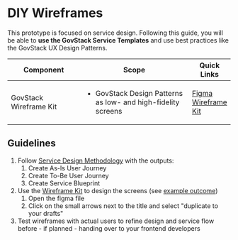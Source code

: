 # DIY Wireframes

This prototype is focused on service design. Following this guide, you will be able to **use the GovStack Service Templates** and use best practices like the GovStack UX Design Patterns.

<table><thead><tr><th width="199.33333333333331">Component</th><th width="347">Scope</th><th>Quick Links</th></tr></thead><tbody><tr><td>GovStack Wireframe Kit</td><td><ul><li>GovStack Design Patterns as low- and high-fidelity screens</li></ul></td><td><a href="https://www.figma.com/file/ArThVqhrC8zdu1gRCIAU1m/GovStack-Wireframing-Kit?type=design&#x26;node-id=1-54&#x26;mode=design&#x26;t=wPCfAIx7RLkfWzFJ-0">Figma Wireframe Kit</a></td></tr></tbody></table>

## Guidelines

1. Follow [Service Design Methodology](../best-practice-example-design-of-the-sandbox-building-permit-use-case/) with the outputs:
   1. Create As-Is User Journey
   2. Create To-Be User Journey
   3. Create Service Blueprint
2. Use the [Wireframe Kit](https://www.figma.com/file/ArThVqhrC8zdu1gRCIAU1m/GovStack-Wireframing-Kit?type=design\&node-id=1-54\&mode=design\&t=wPCfAIx7RLkfWzFJ-0) to design the screens (see [example outcome](../best-practice-example-design-of-the-sandbox-building-permit-use-case/phase-2-design.md))
   1. Open the figma file
   2. Click on the small arrows next to the title and select "duplicate to your drafts"
3. Test wireframes with actual users to refine design and service flow before - if planned - handing over to your frontend developers
